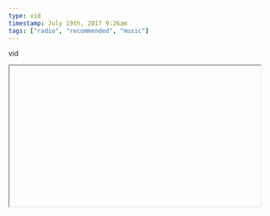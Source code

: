 ```yaml
---
type: vid
timestamp: July 19th, 2017 9:26am
tags: ["radio", "recommended", "music"]
---
```

vid
<iframe width="500" height="281"  id="youtube_iframe" src="https://www.youtube.com/embed/bcnIhzaDTd0[![thumbnail](http://i3.ytimg.com/vi/ /maxresdefault.jpg)](https://www.youtube.com/watch?v= )></iframe>                    
                                            
Another bit of gold from the radio this morning.

Music videos always seem to detract from the music, but I feel bad sharing just the music when a video is available.
 
                                                    <div id="footer">
                <span id="timestamp"> July 19th, 2017 9:26am </span>
                                                          <span class="tag">radio</span>
                                          <span class="tag">drive to work</span>
                                          <span class="tag">radio gold</span>
                                          <span class="tag">courtney barnett</span>
                                          <span class="tag">recommended</span>
                                          <span class="tag">music</span>
                                                    
            </body>
        </html>

        
<small>source: https://saturdayxiii.tumblr.com/post/163176248664</small>